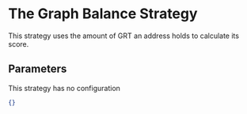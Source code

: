 # The Graph Balance Strategy

This strategy uses the amount of GRT an address holds to calculate its score.

## Parameters

This strategy has no configuration
```json
{}
```
